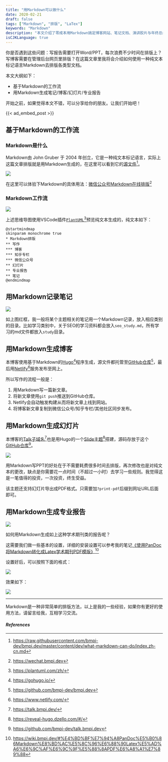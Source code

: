 ```yaml
---
title: "用Markdown可以做什么"
date: 2020-02-21
draft: false
tags: ["Markdown", "排版", "LaTex"]
keywords: "Markdown"
description: "本文介绍了零成本用Markdown搞定博客网站、笔记文档、演讲胶片与年终总结报告，彻底抛弃Word与PPT"
isCJKLanguage: true
---
```

你是否遇到这些问题：写报告需要打开Word/PPT，每次浪费不少时间在排版上？写博客需要在管理后台网页里排版？在这篇文章里我将会介绍如何使用一种纯文本标记语言Markdown去排版各类型文档。

本文大纲如下：

- 基于Markdown的工作流
- 用Markdown生成笔记/博客/幻灯片/专业报告

开始之前，如果觉得本文不错，可以分享给你的朋友。让我们开始吧！

{{< ad_embed_post >}}

## 基于Markdown的工作流

### Markdown是什么

Markdown由 John Gruber 于 2004 年创立，它是一种纯文本标记语言，实际上这篇文章排版就是用Markdown生成的，在这里可以看到它的[源文件](https://raw.githubusercontent.com/bmpi-dev/bmpi.dev/master/content/dev/what-markdown-can-do/index.zh-cn.md)[^0]。

![](https://img.bmpi.dev/602bfd5d-0b33-390e-18e2-a61816d4e788.png)

在这里可以体验下Markdown的具体用法：[微信公众号Markdown在线排版](https://wechat.bmpi.dev)[^1]

### Markdown工作流

![](https://img.bmpi.dev/4ba9bba0-d63c-a2e7-b02f-ab48fcf64b08.png)

上述思维导图使用VSCode插件[`PlantUML`](https://plantuml.com/zh/)[^2]预览纯文本生成的，纯文本如下：

```text
@startmindmap
skinparam monochrome true
* Markdown排版
** 写作
*** 博客
*** 知乎专栏
*** 微信公众号
** 幻灯片
** 专业报告
** 笔记
@endmindmap
```

## 用Markdown记录笔记

![](https://img.bmpi.dev/41c4f964-08da-f54a-8946-35added31be0.png)

如上图红框，我一般将某个主题相关的笔记用一个Markdown记录，放入相应类别的目录。比如学习类别中，关于SEO的学习资料都会放入`seo_study.md`，所有学习的md文件都放入`study`目录。

## 用Markdown生成博客

本博客使用基于Markdown的[Hugo](https://gohugo.io/)[^3]程序生成，源文件都托管至[GitHub仓库](https://github.com/bmpi-dev/bmpi.dev)[^4]，最后用[Netlify](https://www.netlify.com/)[^5]服务发布至网上。

所以写作的流程一般是：

1. 用Markdown写一篇新文章。
2. 将新文章使用`git push`推送到GitHub仓库。
3. Netlify会自动触发构建从而将新文章上线到网站。
4. 将博客新文章复制到微信公众号/知乎专栏/其他社区同步发布。

## 用Markdown生成幻灯片

本博客的[Talk子域名](https://talk.bmpi.dev/)[^6]也是用Hugo的一个[Slide主题](https://reveal-hugo.dzello.com/#/)[^7]搭建，源码存放于这个[GitHub仓库](https://github.com/bmpi-dev/talk.bmpi.dev)[^8]。

![](https://img.bmpi.dev/hugo-slide-preview.gif)

用Markdown写PPT的好处在于不需要耗费很多时间去排版，再次修改也是对纯文本的更改，缺点是你需要花一点时间（不超过一小时）去学习一些规则。我觉得这是一笔值得的投资，一次投资，终生受益。

该主题还支持幻灯片导出成PDF格式。只需要加`?print-pdf`后缀到网址URL后面即可。

## 用Markdown生成专业报告

![](https://img.bmpi.dev/dc89a01a-b143-3770-e848-4f3e35dbfd2b.png)

如何用Markdown生成如上这种学术期刊类的报告呢？

这需要我们做一些基本的设置，详细的安装设置可以参考我的笔记[《使用PanDoc将Markdown转化成Latex学术期刊PDF模版》](https://wiki.bmpi.dev/#%E4%BD%BF%E7%94%A8PanDoc%E5%B0%86Markdown%E8%BD%AC%E5%8C%96%E6%88%90Latex%E5%AD%A6%E6%9C%AF%E6%9C%9F%E5%88%8APDF%E6%A8%A1%E7%89%88)[^9]

设置好后，可以按照下面的格式：

![](https://img.bmpi.dev/29853913-24d3-bc66-c540-0ba4f8ff7e6f.png)

效果如下：

![](https://img.bmpi.dev/5f621ad7-6272-637f-f049-d72811cba39c.png)

---

Markdown是一种非常简单的排版方法，以上是我的一些经验，如果你有更好的使用方法，请留言给我，互相学习交流。

#### *References*
[^0]: https://raw.githubusercontent.com/bmpi-dev/bmpi.dev/master/content/dev/what-markdown-can-do/index.zh-cn.md
[^1]: https://wechat.bmpi.dev
[^2]: https://plantuml.com/zh/
[^3]: https://gohugo.io/
[^4]: https://github.com/bmpi-dev/bmpi.dev
[^5]: https://www.netlify.com/
[^6]: https://talk.bmpi.dev/
[^7]: https://reveal-hugo.dzello.com/#/
[^8]: https://github.com/bmpi-dev/talk.bmpi.dev
[^9]: https://wiki.bmpi.dev/#%E4%BD%BF%E7%94%A8PanDoc%E5%B0%86Markdown%E8%BD%AC%E5%8C%96%E6%88%90Latex%E5%AD%A6%E6%9C%AF%E6%9C%9F%E5%88%8APDF%E6%A8%A1%E7%89%88
